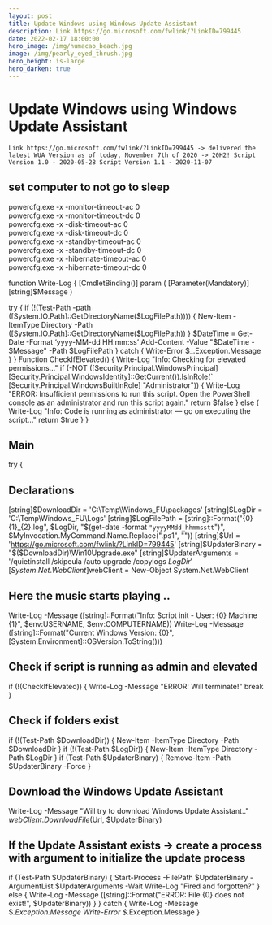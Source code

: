 ```yaml
---
layout: post
title: Update Windows using Windows Update Assistant
description: Link https://go.microsoft.com/fwlink/?LinkID=799445
date: 2022-02-17 18:00:00
hero_image: /img/humacao_beach.jpg
image: /img/pearly_eyed_thrush.jpg
hero_height: is-large
hero_darken: true
---
```



# Update Windows using Windows Update Assistant

`Link https://go.microsoft.com/fwlink/?LinkID=799445 -> delivered the latest WUA Version as of today, November 7th of 2020 -> 20H2!
Script Version 1.0 - 2020-05-28
Script Version 1.1 - 2020-11-07`
 

## set computer to not go to sleep

powercfg.exe -x -monitor-timeout-ac 0\
powercfg.exe -x -monitor-timeout-dc 0\
powercfg.exe -x -disk-timeout-ac 0\
powercfg.exe -x -disk-timeout-dc 0\
powercfg.exe -x -standby-timeout-ac 0\
powercfg.exe -x -standby-timeout-dc 0\
powercfg.exe -x -hibernate-timeout-ac 0\
powercfg.exe -x -hibernate-timeout-dc 0


function Write-Log { 
[CmdletBinding()] 
param ( 
    [Parameter(Mandatory)] 
    [string]$Message
) 
  
try { 
    if (!(Test-Path -path ([System.IO.Path]::GetDirectoryName($LogFilePath)))) {
        New-Item -ItemType Directory -Path ([System.IO.Path]::GetDirectoryName($LogFilePath))
    }
    $DateTime = Get-Date -Format ‘yyyy-MM-dd HH:mm:ss’ 
    Add-Content -Value "$DateTime - $Message" -Path $LogFilePath
} 
catch { 
    Write-Error $_.Exception.Message 
} 
}
Function CheckIfElevated() {
Write-Log "Info: Checking for elevated permissions..."
if (-NOT ([Security.Principal.WindowsPrincipal] [Security.Principal.WindowsIdentity]::GetCurrent()).IsInRole(`
            [Security.Principal.WindowsBuiltInRole] "Administrator")) {
    Write-Log "ERROR: Insufficient permissions to run this script. Open the PowerShell console as an administrator and run this script again."
    return $false
}
else {
    Write-Log "Info: Code is running as administrator — go on executing the script..."
    return $true
}
}

## Main

try {
## Declarations
[string]$DownloadDir = 'C:\Temp\Windows_FU\packages'
[string]$LogDir = 'C:\Temp\Windows_FU\Logs'
[string]$LogFilePath = [string]::Format("{0}\{1}_{2}.log", $LogDir, "$(get-date -format `"yyyyMMdd_hhmmsstt`")", $MyInvocation.MyCommand.Name.Replace(".ps1", ""))
[string]$Url = 'https://go.microsoft.com/fwlink/?LinkID=799445'
[string]$UpdaterBinary = "$($DownloadDir)\Win10Upgrade.exe"
[string]$UpdaterArguments = '/quietinstall /skipeula /auto upgrade /copylogs $LogDir'
[System.Net.WebClient]$webClient = New-Object System.Net.WebClient

## Here the music starts playing .. 
Write-Log -Message ([string]::Format("Info: Script init - User: {0} Machine {1}", $env:USERNAME, $env:COMPUTERNAME))
Write-Log -Message ([string]::Format("Current Windows Version: {0}", [System.Environment]::OSVersion.ToString()))
 
## Check if script is running as admin and elevated  
if (!(CheckIfElevated)) {
    Write-Log -Message "ERROR: Will terminate!"
    break
}

## Check if folders exist
if (!(Test-Path $DownloadDir)) {
    New-Item -ItemType Directory -Path $DownloadDir
}
if (!(Test-Path $LogDir)) {
    New-Item -ItemType Directory -Path $LogDir
}
if (Test-Path $UpdaterBinary) {
    Remove-Item -Path $UpdaterBinary -Force
}
## Download the Windows Update Assistant
Write-Log -Message "Will try to download Windows Update Assistant.."
$webClient.DownloadFile($Url, $UpdaterBinary)

## If the Update Assistant exists -> create a process with argument to initialize the update process
if (Test-Path $UpdaterBinary) {
    Start-Process -FilePath $UpdaterBinary -ArgumentList $UpdaterArguments -Wait
    Write-Log "Fired and forgotten?"
}
else {
    Write-Log -Message ([string]::Format("ERROR: File {0} does not exist!", $UpdaterBinary))
}
}
catch {
Write-Log -Message $_.Exception.Message 
Write-Error $_.Exception.Message 
}